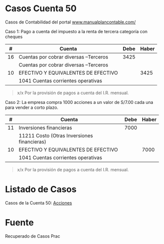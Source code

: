 # Casos Cuenta 50
Casos de Contabilidad del portal www.manualplancontable.com/

Caso 1: Pago a cuenta del impuesto a la renta de tercera categoría con cheques

| # | Cuenta | Debe | Haber |
|--|--|--|--| 
| 16 | Cuentas por cobrar diversas –Terceros    | 3425 |  | 
|  | Cuentas por cobrar diversas –Terceros    |  |  | 
| 10| EFECTIVO Y EQUIVALENTES DE EFECTIVO     |  | 3425 | 
| | 1041 Cuentas corrientes operativas     |  |  | 

> x/x Por la provisión de pagos a cuenta del I.R. mensual.

Caso 2: La empresa compra 1000 acciones a un valor de S/7.00 cada una para vender a corto plazo.

| # | Cuenta | Debe | Haber |
|------------|--|--|--| 
| 11 | Inversiones financieras    | 7000 |  | 
|  | 11211 Costo (Otras Inversiones financieras)    |  |  | 
| 10| EFECTIVO Y EQUIVALENTES DE EFECTIVO     |  | 7000 | 
| | 1041 Cuentas corrientes operativas     |  |  | 

> x/x Por la provisión de pagos a cuenta del I.R. mensual.

# Listado de Casos
Casos de la Cuenta 50: [Acciones](casos/50.md)

# Fuente
Recuperado de Casos Prac
<!--stackedit_data:
eyJoaXN0b3J5IjpbMTQ3Mzk3ODk2NV19
-->